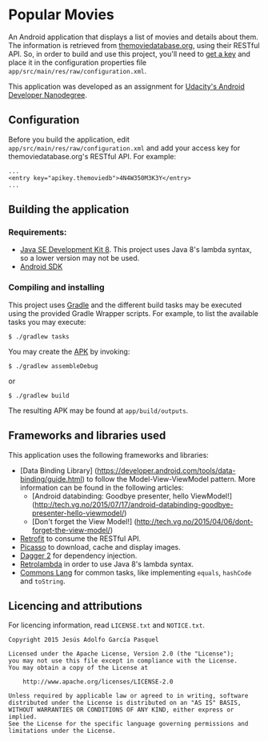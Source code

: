 # Popular Movies

An Android application that displays a list of movies and details about them. The
information is retrieved from [themoviedatabase.org](https://www.themoviedb.org/),
using their RESTful API. So, in order to build and use this project, you'll need
to [get a key](https://www.themoviedb.org/documentation/api) and place it in the
configuration properties file `app/src/main/res/raw/configuration.xml`.

This application was developed as an assignment for [Udacity's Android Developer
Nanodegree](https://www.udacity.com).

## Configuration

Before you build the application, edit `app/src/main/res/raw/configuration.xml`
and add your access key for themoviedatabase.org's RESTful API. For example:

    ...
    <entry key="apikey.themoviedb">4N4W350M3K3Y</entry>
    ...

## Building the application

### Requirements:

* [Java SE Development Kit 8](http://www.oracle.com/technetwork/java/javase/downloads).
  This project uses Java 8's lambda syntax, so a lower version may not be used.
* [Android SDK](https://developer.android.com/sdk/installing/index.html)

### Compiling and installing

This project uses [Gradle](https://gradle.org/) and the different build tasks may
be executed using the provided Gradle Wrapper scripts. For example, to list the
available tasks you may execute:

    $ ./gradlew tasks

You may create the [APK](https://developer.android.com/tools/building/index.html)
by invoking:

    $ ./gradlew assembleDebug
or

    $ ./gradlew build

The resulting APK may be found at `app/build/outputs`.

## Frameworks and libraries used

This application uses the following frameworks and libraries:

* [Data Binding Library]
  (https://developer.android.com/tools/data-binding/guide.html) to follow the
  Model-View-ViewModel pattern. More information can be found in the following
  articles:
    - [Android databinding: Goodbye presenter, hello ViewModel!]
      (http://tech.vg.no/2015/07/17/android-databinding-goodbye-presenter-hello-viewmodel/)
    - [Don't forget the View Model!]
      (http://tech.vg.no/2015/04/06/dont-forget-the-view-model/)
* [Retrofit](http://square.github.io/retrofit/) to consume the RESTful API.
* [Picasso](http://square.github.io/picasso/) to download, cache and display images.
* [Dagger 2](http://google.github.io/dagger/) for dependency injection.
* [Retrolambda](https://github.com/orfjackal/retrolambda) in order to use
  Java 8's lambda syntax.
* [Commons Lang](https://commons.apache.org/proper/commons-lang/) for common
  tasks, like implementing `equals`, `hashCode` and `toString`.

## Licencing and attributions

For licencing information, read `LICENSE.txt` and `NOTICE.txt`.

    Copyright 2015 Jesús Adolfo García Pasquel

    Licensed under the Apache License, Version 2.0 (the "License");
    you may not use this file except in compliance with the License.
    You may obtain a copy of the License at

        http://www.apache.org/licenses/LICENSE-2.0

    Unless required by applicable law or agreed to in writing, software
    distributed under the License is distributed on an "AS IS" BASIS,
    WITHOUT WARRANTIES OR CONDITIONS OF ANY KIND, either express or implied.
    See the License for the specific language governing permissions and
    limitations under the License.
